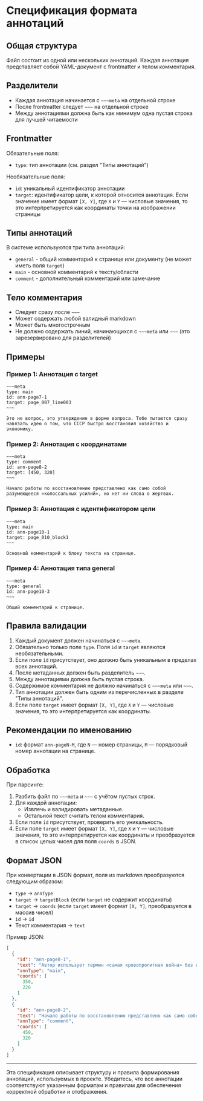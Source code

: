 # Спецификация формата аннотаций

## Общая структура
Файл состоит из одной или нескольких аннотаций. Каждая аннотация представляет собой YAML-документ с frontmatter и телом комментария.

## Разделители
- Каждая аннотация начинается с `~~~meta` на отдельной строке
- После frontmatter следует `~~~` на отдельной строке
- Между аннотациями должна быть как минимум одна пустая строка для лучшей читаемости

## Frontmatter
Обязательные поля:
- `type`: тип аннотации (см. раздел "Типы аннотаций")

Необязательные поля:
- `id`: уникальный идентификатор аннотации
- `target`: идентификатор цели, к которой относится аннотация. Если значение имеет формат `[X, Y]`, где `X` и `Y` — числовые значения, то это интерпретируется как координаты точки на изображении страницы

## Типы аннотаций
В системе используются три типа аннотаций:
- `general` - общий комментарий к странице или документу (не может иметь поля `target`)
- `main` - основной комментарий к тексту/области
- `comment` - дополнительный комментарий или замечание
## Тело комментария
- Следует сразу после `~~~`
- Может содержать любой валидный markdown
- Может быть многострочным
- Не должно содержать линий, начинающихся с `~~~meta` или `~~~` (это зарезервировано для разделителей)

## Примеры

### Пример 1: Аннотация с target
```
~~~meta
type: main
id: ann-page7-1
target: page_007_line003
~~~

Это не вопрос, это утверждение в форме вопроса. Тебе пытаются сразу навязать идею о том, что СССР быстро восстановил хозяйство и экономику.
```

### Пример 2: Аннотация с координатами
```
~~~meta
type: comment
id: ann-page8-2
target: [450, 320]
~~~

Начало работы по восстановлению представлено как само собой разумеющееся «колоссальных усилий», но нет ни слова о жертвах.
```

### Пример 3: Аннотация с идентификатором цели
```
~~~meta
type: main
id: ann-page10-1
target: page_010_block1
~~~

Основной комментарий к блоку текста на странице.
```

### Пример 4: Аннотация типа general
```
~~~meta
type: general
id: ann-page10-3
~~~

Общий комментарий к странице.
```

## Правила валидации
1. Каждый документ должен начинаться с `~~~meta`.
2. Обязательно только поле `type`. Поля `id` и `target` являются необязательными.
3. Если поле `id` присутствует, оно должно быть уникальным в пределах всех аннотаций.
4. После метаданных должен быть разделитель `~~~`.
5. Между аннотациями должна быть пустая строка.
6. Содержимое комментария не должно начинаться с `~~~meta` или `~~~`.
7. Тип аннотации должен быть одним из перечисленных в разделе "Типы аннотаций".
8. Если поле `target` имеет формат `[X, Y]`, где `X` и `Y` — числовые значения, то это интерпретируется как координаты.

## Рекомендации по именованию
- `id`: формат `ann-pageN-М`, где `N` — номер страницы, `М` — порядковый номер аннотации на странице.

## Обработка
При парсинге:
1. Разбить файл по `~~~meta` и `~~~` с учётом пустых строк.
2. Для каждой аннотации:
   - Извлечь и валидировать метаданные.
   - Остальной текст считать телом комментария.
3. Если поле `id` присутствует, проверить его уникальность.
4. Если поле `target` имеет формат `[X, Y]`, где `X` и `Y` — числовые значения, то это интерпретируется как координаты и преобразуется в список целых чисел для поля `coords` в JSON.

## Формат JSON

При конвертации в JSON формат, поля из markdown преобразуются следующим образом:
- `type` -> `annType`
- `target` -> `targetBlock` (если `target` не содержит координаты)
- `target` -> `coords` (если `target` имеет формат `[X, Y]`, преобразуется в массив чисел)
- `id` -> `id`
- Текст комментария -> `text`

Пример JSON:
```json
[
  {
    "id": "ann-page8-1",
    "text": "Автор использует термин «самая кровопролитная война» без источника и без указания методики оценки.",
    "annType": "main",
    "coords": [
      350,
      220
    ]
  },
  {
    "id": "ann-page8-2",
    "text": "Начало работы по восстановлению представлено как само собой разумеющееся «колоссальных усилий».",
    "annType": "comment",
    "coords": [
      450,
      320
    ]
  }
]
```

---

Эта спецификация описывает структуру и правила формирования аннотаций, используемых в проекте. Убедитесь, что все аннотации соответствуют указанным форматам и правилам для обеспечения корректной обработки и отображения.
